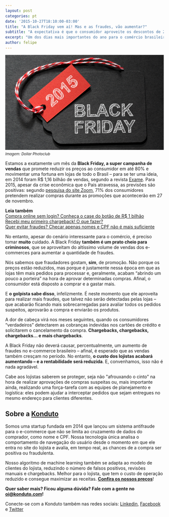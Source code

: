 ```yaml
---
layout: post
categories: pt		
date: '2015-10-27T18:10:00-03:00'
title: "A Black Friday vem aí! Mas e as fraudes, vão aumentar?"		
subtitle: "A expectativa é que o consumidor aproveite os descontos de 27 de novembro. Mas fraudador também gosta de promoção"		
excerpt: "Um dos dias mais importantes do ano para o comércio brasileiro, a Black Friday promete fomentar as vendas no País. Mas os fraudadores também vão estar de olho..."		
author: felipe		
---
```

![Crime Cartão](/images/151027-black-friday.jpg)
<small>*Imagem: Dollar Photoclub*</small>

Estamos a exatamente um mês da **Black Friday, a super campanha de vendas** que promete reduzir os preços ao consumidor em até 80% e movimentar uma fortuna em lojas de todo o Brasil – para se ter uma ideia, em 2014 foram R$ 1,16 bilhão de vendas, segundo a revista [Exame](http://exame.abril.com.br/negocios/noticias/varejo-on-line-vendeu-r-1-16-bilhoes-na-black-friday). Para 2015, apesar da crise econômica que o País atravessa, as previsões são positivas: segundo [pesquisa do site Zoom](http://www.gironews.com/varejo-digital/black-friday-34341/), 71% dos consumidores pretendem realizar compras durante as promoções que acontecerão em 27 de novembro. 

**Leia também**  
[Compra online sem login? Conheça o case do botão de R$ 1 bilhão](https://blog.konduto.com/pt/2015/01/tinha-uma-senha-no-meio-do-caminho?utm_source=konduto&utm_medium=blog&utm_campaign=conteudo)  
[Recebi meu primeiro chargeback! O que fazer?](https://blog.konduto.com/pt/2014/09/o-que-fazer-quando-recebe-o-primeiro-chargeback?utm_source=konduto&utm_medium=blog&utm_campaign=conteudo)  
[Quer evitar fraudes? Checar apenas nomes e CPF não é mais suficiente](https://blog.konduto.com/pt/2014/10/porque-checar-apenas-nome-e-cpf-ja-nao-e-suficiente-na-analise-manual?utm_source=konduto&utm_medium=blog&utm_campaign=conteudo)  

No entanto, apesar do cenário interessante para o comércio, é preciso tomar **muito** cuidado. A Black Friday **também é um prato cheio para criminosos**, que se aproveitam do altíssimo volume de vendas dos e-commerces para aumentar a quantidade de fraudes. 

Nós sabemos que fraudadores gostam, **sim**, de promoção. Não porque os preços estão reduzidos, mas porque é justamente nessa época em que as lojas têm mais pedidos para processar e, geralmente, acabam “abrindo um pouco a porteira” na hora de aprovar determinadas compras. Afinal, o consumidor está disposto a comprar e a gastar mais. 

E **o golpista sabe disso**, infelizmente. É neste momento que ele aproveita para realizar mais fraudes, que talvez não serão detectadas pelas lojas – que acabarão ficando mais sobrecarregadas para avaliar todos os pedidos suspeitos, aprovarão a compra e enviarão os produtos. 

A dor de cabeça virá nos meses seguintes, quando os consumidores “verdadeiros” detectarem as cobranças indevidas nos cartões de crédito e solicitarem o cancelamento da compra. **Chargebacks, chargebacks, chargebacks... e mais chargebacks**. 

A Black Friday não deverá causar, percentualmente, um aumento de fraudes no e-commerce brasileiro – afinal, é esperado que as vendas também cresçam no período. No entanto, **o custo dos lojistas acabará aumentando – e a rentabilidade será reduzida**. E, convenhamos, isso não é nada agradável.

Cabe aos lojistas saberem se proteger, seja não "afrouxando o cinto" na hora de realizar aprovações de compras suspeitas ou, mais importante ainda, realizando uma força-tarefa com as equipes de planejamento e logística: eles podem ajudar a interceptar pedidos que sejam entregues no mesmo endereço para clientes diferentes.  

## Sobre a **[Konduto](https://www.konduto.com/?utm_source=konduto&utm_medium=blog&utm_campaign=conteudo)**

Somos uma startup fundada em 2014 que lançou um sistema antifraude para o e-commerce que não se limita ao cruzamento de dados do comprador, como nome e CPF. Nossa tecnologia única analisa o comportamento de navegação do usuário desde o momento em que ele entra no site do lojista e avalia, em tempo real, as chances de a compra ser positiva ou fraudulenta. 

Nosso algoritmo de machine learning também se adapta ao modelo de clientes do lojista, reduzindo o número de falsos positivos, revisões manuais e chargebacks. Melhor para o lojista, que tem o custo de operação reduzido e consegue maximizar as receitas. **[Confira os nossos preços](https://www.konduto.com/pt/pricing?utm_source=konduto&utm_medium=blog&utm_campaign=conteudo)**! 

**Quer saber mais? Ficou alguma dúvida? Fale com a gente no [oi@konduto.com](mailto:oi@konduto.com)!**	

Conecte-se com a Konduto também nas redes sociais: [Linkedin](https://www.linkedin.com/company/konduto), [Facebook](https://www.facebook.com/konduto) e [Twitter](https://twitter.com/KondutoBR)
